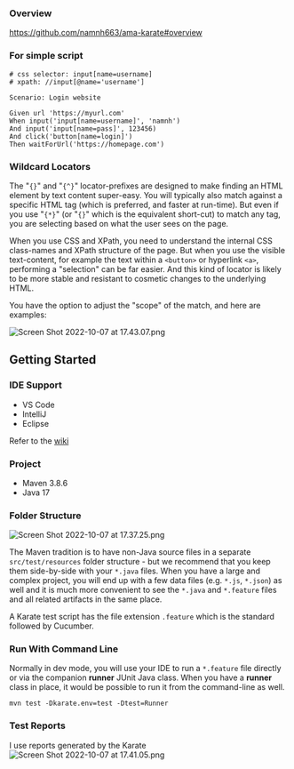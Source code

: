 ### Overview

https://github.com/namnh663/ama-karate#overview

### For simple script
```
# css selector: input[name=username]
# xpath: //input[@name='username']

Scenario: Login website

Given url 'https://myurl.com'
When input('input[name=username]', 'namnh')
And input('input[name=pass]', 123456)
And click('button[name=login]')
Then waitForUrl('https://homepage.com')
```

### Wildcard Locators
The "`{}`" and "`{^}`" locator-prefixes are designed to make finding an HTML element by text content super-easy. You will typically also match against a specific HTML tag (which is preferred, and faster at run-time). But even if you use "`{*}`" (or "`{}`" which is the equivalent short-cut) to match any tag, you are selecting based on what the user sees on the page.

When you use CSS and XPath, you need to understand the internal CSS class-names and XPath structure of the page. But when you use the visible text-content, for example the text within a `<button>` or hyperlink `<a>`, performing a "selection" can be far easier. And this kind of locator is likely to be more stable and resistant to cosmetic changes to the underlying HTML.

You have the option to adjust the "scope" of the match, and here are examples:

![Screen Shot 2022-10-07 at 17.43.07.png](https://boostnote.io/api/teams/bmOgJMbiw/files/377d455606e5d988c93bb3d1fb73f0f747b31b76f0b1876bedc466863f5b90e3-Screen%20Shot%202022-10-07%20at%2017.43.07.png)

## Getting Started
### IDE Support
- VS Code
- IntelliJ
- Eclipse

Refer to the [wiki](https://github.com/intuit/karate/wiki/IDE-Support)

### Project
- Maven 3.8.6
- Java 17

### Folder Structure
![Screen Shot 2022-10-07 at 17.37.25.png](https://boostnote.io/api/teams/bmOgJMbiw/files/d2fab78d5029c89bb51d737054d47f0c7513c65883989949bf1a6f5dbc83726a-Screen%20Shot%202022-10-07%20at%2017.37.25.png)


The Maven tradition is to have non-Java source files in a separate `src/test/resources` folder structure - but we recommend that you keep them side-by-side with your `*.java` files. When you have a large and complex project, you will end up with a few data files (e.g. `*.js`, `*.json`) as well and it is much more convenient to see the `*.java` and `*.feature` files and all related artifacts in the same place.

A Karate test script has the file extension `.feature` which is the standard followed by Cucumber.

### Run With Command Line
Normally in dev mode, you will use your IDE to run a `*.feature` file directly or via the companion **runner** JUnit Java class. When you have a **runner** class in place, it would be possible to run it from the command-line as well.

```
mvn test -Dkarate.env=test -Dtest=Runner
```

### Test Reports
I use reports generated by the Karate
![Screen Shot 2022-10-07 at 17.41.05.png](https://boostnote.io/api/teams/bmOgJMbiw/files/62609af8d42271adbc952d1721d05684f57d8c152bbf83f2c2c045aef946827a-Screen%20Shot%202022-10-07%20at%2017.41.05.png)
